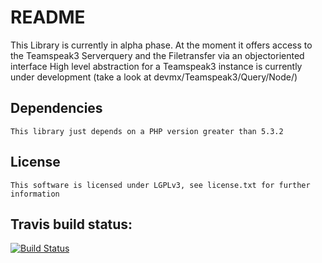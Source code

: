 README
======

This Library is currently in alpha phase.
At the moment it offers access to the Teamspeak3 Serverquery and the Filetransfer via an objectoriented interface
High level abstraction for a Teamspeak3 instance is currently under development (take a look at devmx/Teamspeak3/Query/Node/)

Dependencies
------------
    This library just depends on a PHP version greater than 5.3.2

License
-------
    This software is licensed under LGPLv3, see license.txt for further information

Travis build status:
--------------------
[![Build Status](https://secure.travis-ci.org/devMX/TeamSpeak3-Framework.png)](http://travis-ci.org/devMX/TeamSpeak3-Framework)